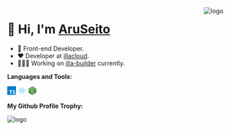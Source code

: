 
<img src="https://github-readme-stats.vercel.app/api?username=AruSeito&show_icons=true" alt="logo" height="160" align="right" style="margin: 5px; margin-bottom: 20px;" />

# 👋 Hi, I'm [AruSeito](https://aruseito.github.io/)

- 🤖 Front-end Developer.
- ❤️ Developer at [illacloud](https://illa.cloud/).
- 👨🏻‍💻 Working on [illa-builder](https://github.com/illa-family/illa-builder) currently.

**Languages and Tools:**  

<code><img height="20" src="https://raw.githubusercontent.com/github/explore/80688e429a7d4ef2fca1e82350fe8e3517d3494d/topics/typescript/typescript.png"></code>
<code><img height="20" src="https://raw.githubusercontent.com/github/explore/80688e429a7d4ef2fca1e82350fe8e3517d3494d/topics/react/react.png"></code>
<code><img height="20" src="https://raw.githubusercontent.com/github/explore/80688e429a7d4ef2fca1e82350fe8e3517d3494d/topics/nodejs/nodejs.png"></code>

**My Github Profile Trophy:**

<img src="https://github-profile-trophy.vercel.app/?username=aruseito&title=Commits,MultiLanguage,PullRequest,Followers" alt="logo" height="100" align="center" style="margin: auto; margin-bottom: 20px;" />
